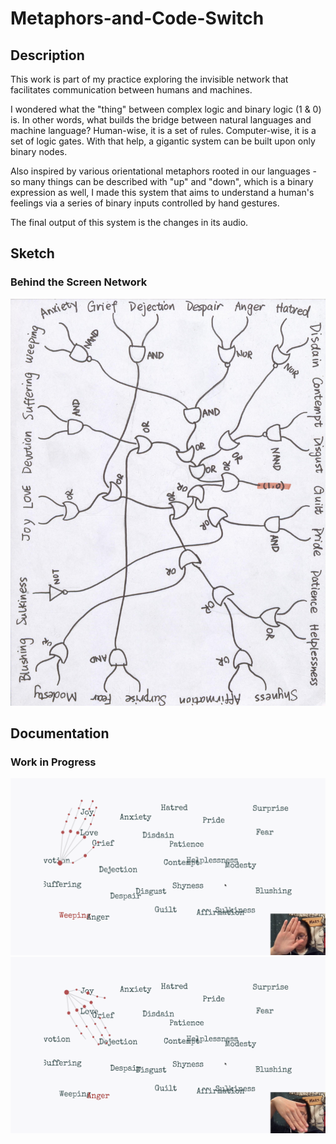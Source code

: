 # Metaphors-and-Code-Switch
## Description
This work is part of my practice exploring the invisible network that facilitates communication between humans and machines.

I wondered what the "thing" between complex logic and binary logic (1 & 0) is. In other words, what builds the bridge between natural languages and machine language? Human-wise, it is a set of rules. Computer-wise, it is a set of logic gates. With that help, a gigantic system can be built upon only binary nodes.

Also inspired by various orientational metaphors rooted in our languages - so many things can be described with "up" and "down", which is a binary expression as well, I made this system that aims to understand a human's feelings via a series of binary inputs controlled by hand gestures.

The final output of this system is the changes in its audio.

## Sketch
### Behind the Screen Network
![sketch_network](/images/sketch.jpeg)

## Documentation
### Work in Progress
![image_1](/images/image_1.png)
![image_2](/images/image_2.png)
